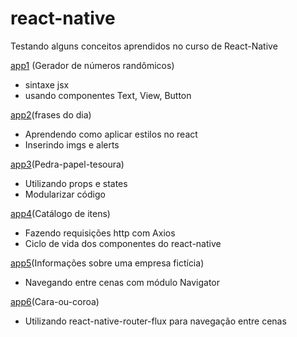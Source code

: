 # react-native
Testando alguns conceitos aprendidos no curso de React-Native

[app1][app_1] (Gerador de números randômicos)
- sintaxe jsx
- usando componentes Text, View, Button

[app2][app_2](frases do dia)
- Aprendendo como aplicar estilos no react
- Inserindo imgs e alerts

[app3][app_3](Pedra-papel-tesoura)
- Utilizando props e states
- Modularizar código

[app4][app_4](Catálogo de itens)
- Fazendo requisições http com Axios
- Ciclo de vida dos componentes do react-native

[app5][app_5](Informações sobre uma empresa fictícia)
- Navegando entre cenas com módulo Navigator

[app6][app_6](Cara-ou-coroa)
- Utilizando react-native-router-flux para navegação entre cenas


[app_1]: <https://github.com/raivitor/react-native/tree/master/app1>
[app_2]: <https://github.com/raivitor/react-native/tree/master/app2>
[app_3]: <https://github.com/raivitor/react-native/tree/master/app3>
[app_4]: <https://github.com/raivitor/react-native/tree/master/app4>
[app_5]: <https://github.com/raivitor/react-native/tree/master/app5>
[app_6]: <https://github.com/raivitor/react-native/tree/master/app6>
